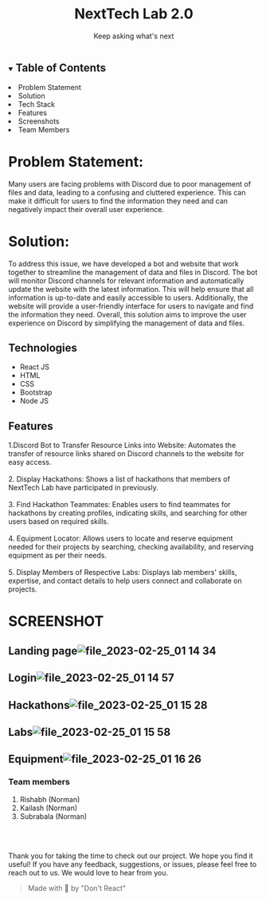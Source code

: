 


<span style="display:block;text-align:center">



</span>

<!-- PROJECT LOGO -->


  <h1 align="center">NextTech Lab 2.0</h1>

  <p align="center">
    Keep asking what's next
    <br />
  
    
   
    
    
  </p>
 
</p>

<!-- TABLE OF CONTENTS -->
<details open="open">
  <summary><h2 style="display: inline-block">Table of Contents</h2></summary>

  <li>Problem Statement</li>
  <li>Solution</li>
  <li>Tech Stack</li>
  <li>Features</li>
   <li>Screenshots</li>
  <li>Team Members</li>
     
    
</details>

<!-- ABOUT THE PROJECT -->



 # Problem Statement:

<p>Many users are facing problems with Discord due to poor management of files and data, leading to a confusing and cluttered experience. This can make it difficult for users to find the information they need and can negatively impact their overall user experience.</p>

# Solution:

<p>To address this issue, we have developed a bot and website that work together to streamline the management of data and files in Discord. The bot will monitor Discord channels for relevant information and automatically update the website with the latest information. This will help ensure that all information is up-to-date and easily accessible to users. Additionally, the website will provide a user-friendly interface for users to navigate and find the information they need. Overall, this solution aims to improve the user experience on Discord by simplifying the management of data and files.</p>


## Technologies

- React JS
- HTML
- CSS
- Bootstrap
- Node JS

## Features
 1.Discord Bot to Transfer Resource Links into Website: Automates the transfer of resource links shared on Discord channels to the website for easy access.
<br></br>2. Display Hackathons: Shows a list of hackathons that members of NextTech Lab have participated in previously.
<br></br>3. Find Hackathon Teammates: Enables users to find teammates for hackathons by creating profiles, indicating skills, and searching for other users based on required skills.
<br></br>4. Equipment Locator: Allows users to locate and reserve equipment needed for their projects by searching, checking availability, and reserving equipment as per their needs.
<br></br>5. Display Members of Respective Labs: Displays lab members' skills, expertise, and contact details to help users connect and collaborate on projects.

# SCREENSHOT

## Landing page![file_2023-02-25_01 14 34](https://user-images.githubusercontent.com/89636755/221328265-db98ba4e-4840-4b1f-9a04-aa1915f465d6.png)
## Login![file_2023-02-25_01 14 57](https://user-images.githubusercontent.com/89636755/221328272-5dc7069a-0053-4ba1-a5c0-2089f18ba8ff.png)
## Hackathons![file_2023-02-25_01 15 28](https://user-images.githubusercontent.com/89636755/221328226-ac7aac1c-1a05-46db-8c9b-a8f2c9c95946.png)
## Labs![file_2023-02-25_01 15 58](https://user-images.githubusercontent.com/89636755/221328247-f5dce037-12c1-4d18-9a9e-44988ccd02d2.png)
## Equipment![file_2023-02-25_01 16 26](https://user-images.githubusercontent.com/89636755/221328254-3704827d-c79c-4290-9e2d-20cef61d0002.png)



### Team members

1. Rishabh (Norman)
2. Kailash  (Norman)
3. Subrabala (Norman)



<br></br>

Thank you for taking the time to check out our project. We hope you find it useful! If you have any feedback, suggestions, or issues, please feel free to reach out to us. We would love to hear from you.



> Made with 💙 by "Don't React"
